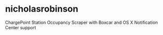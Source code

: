 # nicholasrobinson
ChargePoint Station Occupancy Scraper with Boxcar and OS X Notification Center support

